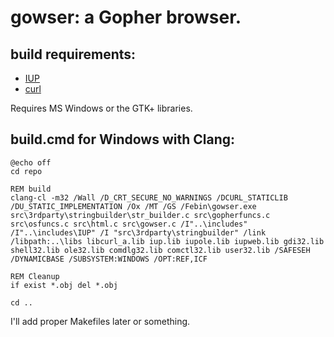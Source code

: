 # gowser: a Gopher browser.

## build requirements:

* [IUP](http://webserver2.tecgraf.puc-rio.br/iup/)
* [curl](http://curl.haxx.se/)

Requires MS Windows or the GTK+ libraries.

## build.cmd for Windows with Clang:

    @echo off
    cd repo
    
    REM build
    clang-cl -m32 /Wall /D_CRT_SECURE_NO_WARNINGS /DCURL_STATICLIB /DU_STATIC_IMPLEMENTATION /Ox /MT /GS /Febin\gowser.exe src\3rdparty\stringbuilder\str_builder.c src\gopherfuncs.c src\osfuncs.c src\html.c src\gowser.c /I"..\includes" /I"..\includes\IUP" /I "src\3rdparty\stringbuilder" /link /libpath:..\libs libcurl_a.lib iup.lib iupole.lib iupweb.lib gdi32.lib shell32.lib ole32.lib comdlg32.lib comctl32.lib user32.lib /SAFESEH /DYNAMICBASE /SUBSYSTEM:WINDOWS /OPT:REF,ICF
    
    REM Cleanup
    if exist *.obj del *.obj
    
    cd ..

I'll add proper Makefiles later or something.
